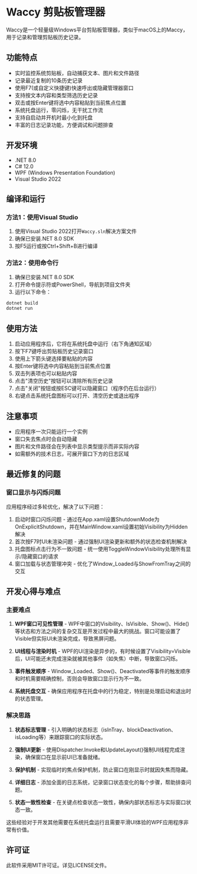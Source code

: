 # Waccy 剪贴板管理器

Waccy是一个轻量级Windows平台剪贴板管理器，类似于macOS上的Maccy，用于记录和管理剪贴板历史记录。

## 功能特点

- 实时监控系统剪贴板，自动捕获文本、图片和文件路径
- 记录最近复制的10条历史记录
- 使用F7(或自定义快捷键)快速呼出或隐藏管理器窗口
- 支持按文本内容和类型筛选历史记录
- 双击或按Enter键将选中内容粘贴到当前焦点位置
- 系统托盘运行，零闪烁，无干扰工作流
- 支持自启动并开机时最小化到托盘
- 丰富的日志记录功能，方便调试和问题排查

## 开发环境

- .NET 8.0
- C# 12.0
- WPF (Windows Presentation Foundation)
- Visual Studio 2022

## 编译和运行

### 方法1：使用Visual Studio

1. 使用Visual Studio 2022打开`Waccy.sln`解决方案文件
2. 确保已安装.NET 8.0 SDK
3. 按F5运行或按Ctrl+Shift+B进行编译

### 方法2：使用命令行

1. 确保已安装.NET 8.0 SDK
2. 打开命令提示符或PowerShell，导航到项目文件夹
3. 运行以下命令：

```bash
dotnet build
dotnet run
```

## 使用方法

1. 启动应用程序后，它将在系统托盘中运行（右下角通知区域）
2. 按下F7键呼出剪贴板历史记录窗口
3. 使用上下箭头键选择要粘贴的内容
4. 按Enter键将选中内容粘贴到当前焦点位置
5. 双击列表项也可以粘贴内容
6. 点击"清空历史"按钮可以清除所有历史记录
7. 点击"关闭"按钮或按ESC键可以隐藏窗口（程序仍在后台运行）
8. 右键点击系统托盘图标可以打开、清空历史或退出程序

## 注意事项

- 应用程序一次只能运行一个实例
- 窗口失去焦点时会自动隐藏
- 图片和文件路径会在列表中显示类型提示而非实际内容
- 如需额外的技术日志，可展开窗口下方的日志区域

## 最近修复的问题

### 窗口显示与闪烁问题

应用程序经过多轮优化，解决了以下问题：

1. 启动时窗口闪烁问题 - 通过在App.xaml设置ShutdownMode为OnExplicitShutdown，并在MainWindow.xaml设置初始Visibility为Hidden解决
2. 首次按F7时UI未渲染问题 - 通过强制UI渲染更新和额外的状态检查机制解决
3. 托盘图标点击行为不一致问题 - 统一使用ToggleWindowVisibility处理所有显示/隐藏窗口的请求
4. 窗口加载与状态管理冲突 - 优化了Window_Loaded与ShowFromTray之间的交互

## 开发心得与难点

### 主要难点

1. **WPF窗口可见性管理** - WPF中窗口的Visibility、IsVisible、Show()、Hide()等状态和方法之间的复杂交互是开发过程中最大的挑战。窗口可能设置了Visible但实际UI未渲染完成，导致黑屏问题。

2. **UI线程与渲染时机** - WPF的UI渲染是异步的，有时候设置了Visibility=Visible后，UI可能还未完成渲染就被其他事件（如失焦）中断，导致窗口闪烁。

3. **事件触发顺序** - Window_Loaded、Show()、Deactivated等事件的触发顺序和时机需要精确控制，否则会导致窗口显示行为不一致。

4. **系统托盘交互** - 确保应用程序在托盘中的行为稳定，特别是处理启动和退出时的状态管理。

### 解决思路

1. **状态标志管理** - 引入明确的状态标志（isInTray、blockDeactivation、isLoading等）来跟踪窗口的实际状态。

2. **强制UI更新** - 使用Dispatcher.Invoke和UpdateLayout()强制UI线程完成渲染，确保窗口在显示前UI已准备就绪。

3. **保护机制** - 实现临时的焦点保护机制，防止窗口在刚显示时就因失焦而隐藏。

4. **详细日志** - 添加全面的日志系统，记录窗口状态变化的每个步骤，帮助排查问题。

5. **状态一致性检查** - 在关键点检查状态一致性，确保内部状态标志与实际窗口状态一致。

这些经验对于开发其他需要在系统托盘运行且需要平滑UI体验的WPF应用程序非常有价值。

## 许可证

此软件采用MIT许可证。详见LICENSE文件。 
